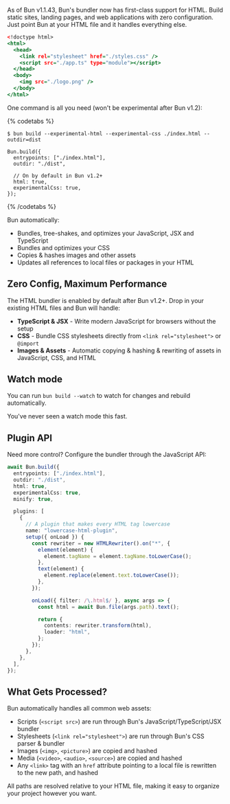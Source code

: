 As of Bun v1.1.43, Bun's bundler now has first-class support for HTML. Build static sites, landing pages, and web applications with zero configuration. Just point Bun at your HTML file and it handles everything else.

```html#index.html
<!doctype html>
<html>
  <head>
    <link rel="stylesheet" href="./styles.css" />
    <script src="./app.ts" type="module"></script>
  </head>
  <body>
    <img src="./logo.png" />
  </body>
</html>
```

One command is all you need (won't be experimental after Bun v1.2):

{% codetabs %}

```bash#CLI
$ bun build --experimental-html --experimental-css ./index.html --outdir=dist
```

```ts#API
Bun.build({
  entrypoints: ["./index.html"],
  outdir: "./dist",

  // On by default in Bun v1.2+
  html: true,
  experimentalCss: true,
});
```

{% /codetabs %}

Bun automatically:

- Bundles, tree-shakes, and optimizes your JavaScript, JSX and TypeScript
- Bundles and optimizes your CSS
- Copies & hashes images and other assets
- Updates all references to local files or packages in your HTML

## Zero Config, Maximum Performance

The HTML bundler is enabled by default after Bun v1.2+. Drop in your existing HTML files and Bun will handle:

- **TypeScript & JSX** - Write modern JavaScript for browsers without the setup
- **CSS** - Bundle CSS stylesheets directly from `<link rel="stylesheet">` or `@import`
- **Images & Assets** - Automatic copying & hashing & rewriting of assets in JavaScript, CSS, and HTML

## Watch mode

You can run `bun build --watch` to watch for changes and rebuild automatically.

You've never seen a watch mode this fast.

## Plugin API

Need more control? Configure the bundler through the JavaScript API:

```ts
await Bun.build({
  entrypoints: ["./index.html"],
  outdir: "./dist",
  html: true,
  experimentalCss: true,
  minify: true,

  plugins: [
    {
      // A plugin that makes every HTML tag lowercase
      name: "lowercase-html-plugin",
      setup({ onLoad }) {
        const rewriter = new HTMLRewriter().on("*", {
          element(element) {
            element.tagName = element.tagName.toLowerCase();
          },
          text(element) {
            element.replace(element.text.toLowerCase());
          },
        });

        onLoad({ filter: /\.html$/ }, async args => {
          const html = await Bun.file(args.path).text();

          return {
            contents: rewriter.transform(html),
            loader: "html",
          };
        });
      },
    },
  ],
});
```

## What Gets Processed?

Bun automatically handles all common web assets:

- Scripts (`<script src>`) are run through Bun's JavaScript/TypeScript/JSX bundler
- Stylesheets (`<link rel="stylesheet">`) are run through Bun's CSS parser & bundler
- Images (`<img>`, `<picture>`) are copied and hashed
- Media (`<video>`, `<audio>`, `<source>`) are copied and hashed
- Any `<link>` tag with an `href` attribute pointing to a local file is rewritten to the new path, and hashed

All paths are resolved relative to your HTML file, making it easy to organize your project however you want.
